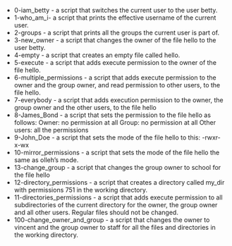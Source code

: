 - 0-iam_betty - a script that switches the current user to the user betty.
- 1-who_am_i-  a script that prints the effective username of the current user.
- 2-groups - a script that prints all the groups the current user is part of.
- 3-new_owner - a script that changes the owner of the file hello to the user betty.
- 4-empty - a script that creates an empty file called hello.
- 5-execute - a script that adds execute permission to the owner of the file hello.
- 6-multiple_permissions - a script that adds execute permission to the owner and the group owner, and read permission to other users, to the file hello.
- 7-everybody -  a script that adds execution permission to the owner, the group owner and the other users, to the file hello
- 8-James_Bond - a script that sets the permission to the file hello as follows: Owner: no permission at all Group: no permission at all Other users: all the permissions
- 9-John_Doe -  a script that sets the mode of the file hello to this: -rwxr-x-wx
- 10-mirror_permissions - a script that sets the mode of the file hello the same as olleh’s mode.
- 13-change_group - a script that changes the group owner to school for the file hello
- 12-directory_permissions - a script that creates a directory called my_dir with permissions 751 in the working directory.
- 11-directories_permissions - a script that adds execute permission to all subdirectories of the current directory for the owner, the group owner and all other users. Regular files should not be changed.
- 100-change_owner_and_group -  a script that changes the owner to vincent and the group owner to staff for all the files and directories in the working directory.